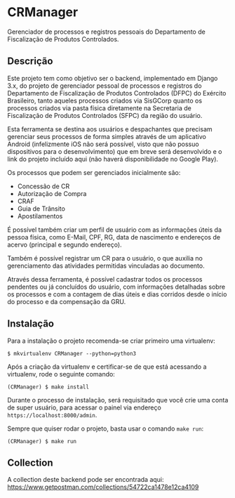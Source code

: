 # CRManager
Gerenciador de processos e registros pessoais do Departamento de Fiscalização de Produtos Controlados.

## Descrição
Este projeto tem como objetivo ser o backend, implementado em Django 3.x, do projeto de gerenciador pessoal de processos e registros do Departamento de Fiscalização de Produtos Controlados (DFPC) do Exército Brasileiro, tanto aqueles processos criados via SisGCorp quanto os processos criados via pasta física diretamente na Secretaria de Fiscalização de Produtos Controlados (SFPC) da região do usuário.

Esta ferramenta se destina aos usuários e despachantes que precisam gerenciar seus processos de forma simples através de um aplicativo Android (infelizmente iOS não será possível, visto que não possuo dispositivos para o desenvolvimento) que em breve será desenvolvido e o link do projeto incluído aqui (não haverá disponibilidade no Google Play).

Os processos que podem ser gerenciados inicialmente são:
- Concessão de CR
- Autorização de Compra
- CRAF
- Guia de Trânsito
- Apostilamentos

É possível também criar um perfil de usuário com as informações úteis da pessoa física, como E-Mail, CPF, RG, data de nascimento e endereços de acervo (principal e segundo endereço).

Também é possível registrar um CR para o usuário, o que auxilia no gerenciamento das atividades permitidas vinculadas ao documento.

Através dessa ferramenta, é possível cadastrar todos os processos pendentes ou já concluídos do usuário, com informações detalhadas sobre os processos e com a contagem de dias úteis e dias corridos desde o início do processo e da compensação da GRU.

## Instalação
Para a instalação o projeto recomenda-se criar primeiro uma virtualenv:
```shell
$ mkvirtualenv CRManager --python=python3
```

Após a criação da virtualenv e certificar-se de que está acessando a virtualenv, rode o seguinte comando:
```shell
(CRManager) $ make install
```

Durante o processo de instalação, será requisitado que você crie uma conta de super usuário, para acessar o painel via endereço ```https://localhost:8000/admin```. 


Sempre que quiser rodar o projeto, basta usar o comando ```make run```:
```shell
(CRManager) $ make run
```

## Collection
A collection deste backend pode ser encontrada aqui: https://www.getpostman.com/collections/54722ca1478e12ca4109
